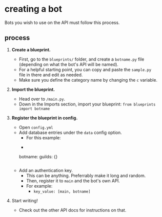 # creating a bot

Bots you wish to use on the API must follow this process.

## process

1. **Create a blueprint.**
    * First, go to the `blueprints/` folder, and create a `botname.py` file (depending on what the bot's API will be named).
    * For a helpful starting point, you can copy and paste the `sample.py` file in there and edit as needed.
    * Make sure you define the category name by changing the `c` variable.

2. **Import the blueprint.**
    * Head over to `/main.py`.
    * Down in the Imports section, import your blueprint:
        `from blueprints import botname`

3. **Register the blueprint in config.**
    * Open `config.yml`
    * Add database entries under the `data` config option.
        * For this example:
        * ```yaml
        botname:
            guilds: {}
        ```
    * Add an authentication key.
        * This can be anything. Preferrably make it long and random.
        * Then, register it to `main` and the bot's own API.
        * For example:
            * `key_value: [main, botname]`

4. Start writing!
    * Check out the other API docs for instructions on that.